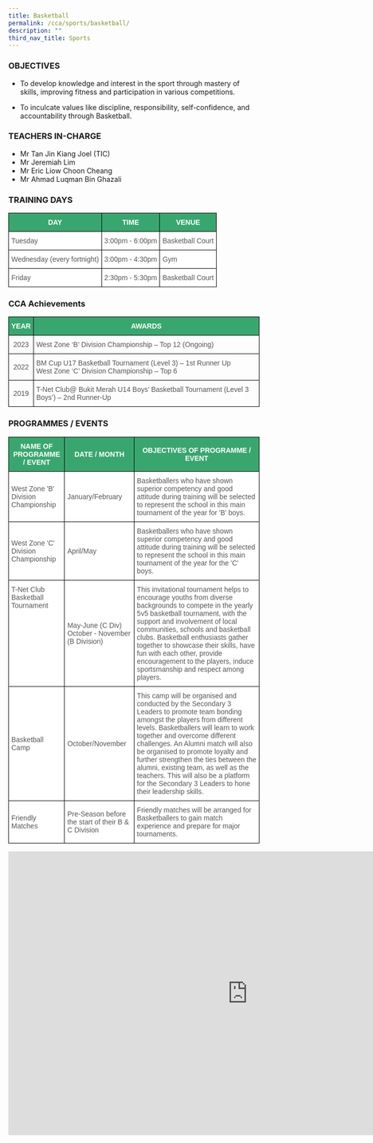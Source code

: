 ```yaml
---
title: Basketball
permalink: /cca/sports/basketball/
description: ""
third_nav_title: Sports
---
```

### OBJECTIVES

*   To develop knowledge and interest in the sport through mastery of skills, improving fitness and participation in various competitions.&nbsp;  
    
*   To inculcate values like discipline, responsibility, self-confidence, and accountability through Basketball.  
    

  

### TEACHERS IN-CHARGE

*   Mr Tan Jin Kiang Joel (TIC)
*   Mr Jeremiah Lim
*   Mr Eric Liow Choon Cheang
*   Mr Ahmad Luqman Bin Ghazali

### TRAINING DAYS

<style type="text/css">
.tg  {border-collapse:collapse;border-spacing:0;}
.tg td{border-color:black;border-style:solid;border-width:1px;font-family:Arial, sans-serif;font-size:14px;
  overflow:hidden;padding:10px 5px;word-break:normal;}
.tg th{border-color:black;border-style:solid;border-width:1px;font-family:Arial, sans-serif;font-size:14px;
  font-weight:normal;overflow:hidden;padding:10px 5px;word-break:normal;}
.tg .tg-k0s0{background-color:#3AA66F;color:#FFF;font-weight:bold;text-align:center;vertical-align:middle}
.tg .tg-mwz3{background-color:#FFF;color:#565656;text-align:left;vertical-align:middle}
</style>
<table class="tg">
<thead>
  <tr>
    <th class="tg-k0s0"><span style="color:#FFF;background-color:#3AA66F">DAY</span></th>
    <th class="tg-k0s0"><span style="color:#FFF;background-color:#3AA66F">TIME</span></th>
    <th class="tg-k0s0"><span style="color:#FFF;background-color:#3AA66F">VENUE</span></th>
  </tr>
</thead>
<tbody>
  <tr>
    <td class="tg-mwz3"><span style="color:#565656">Tuesday</span></td>
    <td class="tg-mwz3"><span style="color:#565656">3:00pm - 6:00pm</span></td>
    <td class="tg-mwz3"><span style="color:#565656">Basketball Court</span></td>
  </tr>
	<tr>
    <td class="tg-mwz3"><span style="color:#565656">Wednesday (every fortnight)</span></td>
    <td class="tg-mwz3"><span style="color:#565656">3:00pm - 4:30pm</span></td>
    <td class="tg-mwz3"><span style="color:#565656">Gym</span></td>
  </tr>
  <tr>
    <td class="tg-mwz3"><span style="color:#565656">Friday</span></td>
    <td class="tg-mwz3"><span style="color:#565656">2:30pm - 5:30pm</span></td>
    <td class="tg-mwz3"><span style="color:#565656">Basketball Court</span></td>
  </tr>
</tbody>
</table>

### CCA Achievements

<style type="text/css">
.tg  {border-collapse:collapse;border-spacing:0;}
.tg td{border-color:black;border-style:solid;border-width:1px;font-family:Arial, sans-serif;font-size:14px;
  overflow:hidden;padding:10px 5px;word-break:normal;}
.tg th{border-color:black;border-style:solid;border-width:1px;font-family:Arial, sans-serif;font-size:14px;
  font-weight:normal;overflow:hidden;padding:10px 5px;word-break:normal;}
.tg .tg-k0s0{background-color:#3AA66F;color:#FFF;font-weight:bold;text-align:center;vertical-align:middle}
.tg .tg-h4ku{color:#565656;text-align:center;vertical-align:middle}
.tg .tg-v4io{color:#565656;text-align:left;vertical-align:middle}
</style>
<table class="tg">
<thead>
  <tr>
    <th class="tg-k0s0"><span style="color:#FFF;background-color:#3AA66F">YEAR</span></th>
    <th class="tg-k0s0"><span style="color:#FFF;background-color:#3AA66F">AWARDS</span></th>
  </tr>
</thead>
<tbody>
	<tr>
    <td class="tg-h4ku"><span style="color:#565656">2023</span></td>
    <td class="tg-v4io"><span style="color:#565656">West Zone ‘B’ Division Championship – Top 12 (Ongoing)</span><br></td>
  </tr>
		<tr>
    <td class="tg-h4ku"><span style="color:#565656">2022</span></td>
    <td class="tg-v4io"><span style="color:#565656">BM Cup U17 Basketball Tournament (Level 3) – 1st Runner Up<br>West Zone ‘C’ Division Championship – Top 6</span><br></td>
  </tr>
  <tr>
    <td class="tg-h4ku"><span style="color:#565656">2019</span></td>
    <td class="tg-v4io"><span style="color:#565656">T-Net Club@ Bukit Merah U14 Boys’ Basketball Tournament (Level 3 Boys’) – 2nd Runner-Up</span><br></td>
  </tr>
</tbody>
</table>

### PROGRAMMES / EVENTS

<style type="text/css">
.tg  {border-collapse:collapse;border-spacing:0;}
.tg td{border-color:black;border-style:solid;border-width:1px;font-family:Arial, sans-serif;font-size:14px;
  overflow:hidden;padding:10px 5px;word-break:normal;}
.tg th{border-color:black;border-style:solid;border-width:1px;font-family:Arial, sans-serif;font-size:14px;
  font-weight:normal;overflow:hidden;padding:10px 5px;word-break:normal;}
.tg .tg-61iw{background-color:#FFF;color:#F00;text-align:left;vertical-align:top}
.tg .tg-k0s0{background-color:#3AA66F;color:#FFF;font-weight:bold;text-align:center;vertical-align:middle}
.tg .tg-mwz3{background-color:#FFF;color:#565656;text-align:left;vertical-align:middle}
</style>
<table class="tg">
<thead>
  <tr>
    <th class="tg-k0s0"><span style="color:#FFF;background-color:#3AA66F">NAME OF PROGRAMME / EVENT</span></th>
    <th class="tg-k0s0"><span style="color:#FFF;background-color:#3AA66F">DATE / MONTH</span></th>
    <th class="tg-k0s0"><span style="color:#FFF;background-color:#3AA66F">OBJECTIVES OF PROGRAMME / EVENT</span></th>
  </tr>
</thead>
<tbody>
  <tr>
    <td class="tg-mwz3"><span style="color:#565656">West Zone 'B' Division Championship</span></td>
    <td class="tg-mwz3"><span style="color:#565656">January/February</span></td>
    <td class="tg-mwz3"><span style="color:#565656">Basketballers who have shown superior competency and good attitude during training will be selected to represent the school in this main tournament of the year for 'B' boys.</span></td>
  </tr>
  <tr>
    <td class="tg-mwz3"><span style="color:#565656">West Zone 'C' Division Championship</span></td>
    <td class="tg-mwz3"><span style="color:#565656">April/May</span></td>
    <td class="tg-mwz3"><span style="color:#565656">Basketballers who have shown superior competency and good attitude during training will be selected to represent the school in this main tournament of the year for the 'C' boys.</span></td>
  </tr>
  <tr>
    <td class="tg-61iw"><span style="color:#565656">T-Net Club Basketball Tournament </span></td>
    <td class="tg-mwz3"><span style="color:#565656">May-June (C Div) October - November (B Division)</span></td>
    <td class="tg-61iw"><span style="color:#565656">This invitational tournament helps to encourage youths from diverse backgrounds to compete in the yearly 5v5 basketball tournament, with the support and involvement of local communities, schools and basketball clubs. Basketball enthusiasts gather together to showcase their skills, have fun with each other, provide encouragement to the players, induce sportsmanship and respect among players.</span></td>
  </tr>
  <tr>
    <td class="tg-mwz3"><span style="color:#565656">Basketball Camp</span></td>
    <td class="tg-mwz3"><span style="color:#565656">October/November </span></td>
    <td class="tg-mwz3"><span style="color:#565656">This camp will be organised and conducted by the Secondary 3 Leaders to promote team bonding amongst the players from different levels. Basketballers will learn to work together and overcome different challenges. An Alumni match will also be organised to promote loyalty and further strengthen the ties between the alumni, existing team, as well as the teachers. This will also be a platform for the Secondary 3 Leaders to hone their leadership skills.</span></td>
  </tr>
  <tr>
    <td class="tg-mwz3"><span style="color:#565656">Friendly Matches</span></td>
    <td class="tg-mwz3"><span style="color:#565656">Pre-Season before the start of their B & C Division</span></td>
    <td class="tg-mwz3"><span style="color:#565656">Friendly matches will be arranged for Basketballers to gain match experience and prepare for major tournaments.</span></td>
  </tr>
</tbody>
</table>

<iframe src="https://docs.google.com/presentation/d/e/2PACX-1vSyz56MI6chz24C1OvB_bMVEOHaSUsYDngAbJGSvoxv0zM9-td7RhaIpPfytr7rodsEmM38ceAFsKo5/embed?start=true&loop=true&delayms=3000" frameborder="0" width="960" height="569" allowfullscreen="true" mozallowfullscreen="true" webkitallowfullscreen="true"></iframe>
